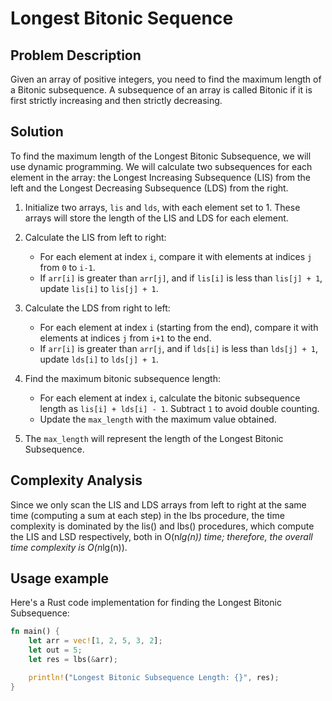 # Longest Bitonic Sequence

## Problem Description

Given an array of positive integers, you need to find the maximum length of a Bitonic subsequence. A subsequence of an array is called Bitonic if it is first strictly increasing and then strictly decreasing.

## Solution

To find the maximum length of the Longest Bitonic Subsequence, we will use dynamic programming. We will calculate two subsequences for each element in the array: the Longest Increasing Subsequence (LIS) from the left and the Longest Decreasing Subsequence (LDS) from the right.

1. Initialize two arrays, `lis` and `lds`, with each element set to 1. These arrays will store the length of the LIS and LDS for each element.

2. Calculate the LIS from left to right:
   - For each element at index `i`, compare it with elements at indices `j` from `0` to `i-1`.
   - If `arr[i]` is greater than `arr[j]`, and if `lis[i]` is less than `lis[j] + 1`, update `lis[i]` to `lis[j] + 1`.

3. Calculate the LDS from right to left:
   - For each element at index `i` (starting from the end), compare it with elements at indices `j` from `i+1` to the end.
   - If `arr[i]` is greater than `arr[j`, and if `lds[i]` is less than `lds[j] + 1`, update `lds[i]` to `lds[j] + 1`.

4. Find the maximum bitonic subsequence length:
   - For each element at index `i`, calculate the bitonic subsequence length as `lis[i] + lds[i] - 1`. Subtract `1` to avoid double counting.
   - Update the `max_length` with the maximum value obtained.

5. The `max_length` will represent the length of the Longest Bitonic Subsequence.

## Complexity Analysis
Since we only scan the LIS and LDS arrays from left to right at the same time (computing a sum at each step) in the lbs procedure, the time complexity is dominated by the lis() and lbs() procedures, which compute the LIS and LSD respectively, both in O(n*lg(n)) time; therefore, the overall time complexity is O(n*lg(n)).

## Usage example

Here's a Rust code implementation for finding the Longest Bitonic Subsequence:

```rust
fn main() {
    let arr = vec![1, 2, 5, 3, 2];
    let out = 5;
    let res = lbs(&arr);

    println!("Longest Bitonic Subsequence Length: {}", res);
}